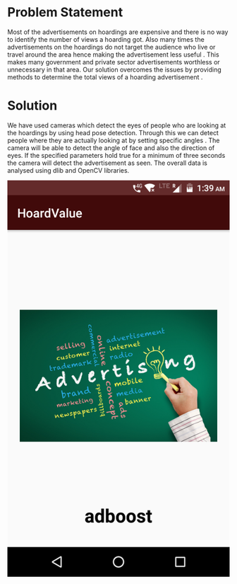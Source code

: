 # Problem Statement

Most of the advertisements on hoardings are expensive and there is no way to identify the number of views a hoarding got. Also many times the advertisements on the hoardings do not target the audience who live or travel around the area hence making the advertisement less useful . This makes many government and private sector advertisements worthless or unnecessary in that area. Our solution overcomes the issues by providing methods to determine the total views of a hoarding advertisement .

# Solution
We have used cameras which detect the eyes of people who are looking at the hoardings by using head pose detection. Through this  we can detect people where they are actually looking at by setting specific angles . The camera will be able to detect the angle of face and also the direction of eyes. If the specified parameters hold true for a minimum of three seconds the camera will detect the advertisement as seen. The overall data is analysed using  dlib and OpenCV libraries.

![Screenshot](a.png)

